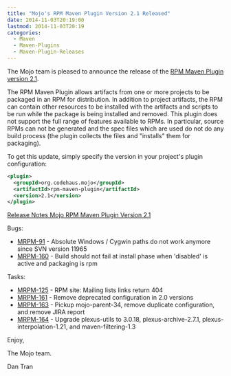 ```yaml
---
title: "Mojo's RPM Maven Plugin Version 2.1 Released"
date: 2014-11-03T20:19:00
lastmod: 2014-11-03T20:19
categories:
  - Maven
  - Maven-Plugins
  - Maven-Plugin-Releases
---
```

The Mojo team is pleased to announce the release of the 
[RPM Maven Plugin version 2.1](http://mojo.codehaus.org/rpm-maven-plugin/).

The RPM Maven Plugin allows artifacts from one or more projects to be
packaged in an RPM for distribution. In addition to project artifacts, the
RPM can contain other resources to be installed with the artifacts and
scripts to be run while the package is being installed and removed. This
plugin does not support the full range of features available to RPMs. In
particular, source RPMs can not be generated and the spec files which are
used do not do any build process (the plugin collects the files and
"installs" them for packaging).


To get this update, simply specify the version in your project's plugin
configuration:

```xml
<plugin>
  <groupId>org.codehaus.mojo</groupId>
  <artifactId>rpm-maven-plugin</artifactId>
  <version>2.1</version>
</plugin>
```

<!-- more -->

[Release Notes Mojo RPM Maven Plugin Version 2.1](http://jira.codehaus.org/secure/ReleaseNote.jspa?projectId=11970&version=20367)

Bugs:

 * [MRPM-91](https://issues.apache.org/jira/browse/MRPM-91) - Absolute Windows / Cygwin paths do not work anymore since SVN version 11965
 * [MRPM-160](https://issues.apache.org/jira/browse/MRPM-160) - Build should not fail at install phase when 'disabled' is active and packaging is rpm

Tasks:

 * [MRPM-125](https://issues.apache.org/jira/browse/MRPM-125) - RPM site: Mailing lists links return 404
 * [MRPM-161](https://issues.apache.org/jira/browse/MRPM-161) - Remove deprecated configuration in 2.0 versions
 * [MRPM-163](https://issues.apache.org/jira/browse/MRPM-163) - Pickup mojo-parent-34, remove duplicate configuration, and remove JIRA report
 * [MRPM-164](https://issues.apache.org/jira/browse/MRPM-164) - Upgrade plexus-utils to 3.0.18, plexus-archive-2.7.1, plexus-interpolation-1.21, and maven-filtering-1.3


Enjoy,

The Mojo team.

Dan Tran
